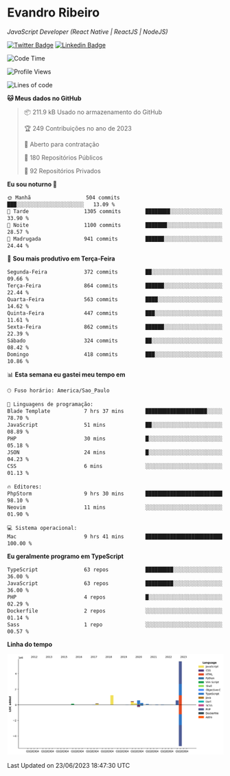 # Evandro **Ribeiro**

*JavaScript Developer (React Native | ReactJS | NodeJS)*

[![Twitter Badge](https://img.shields.io/badge/-@ribeiroevandro-201B2D?style=flat-square&labelColor=201B2D&logo=twitter&logoColor=white&link=https://twitter.com/ribeiroevandro)](https://twitter.com/ribeiroevandro) 
[![Linkedin Badge](https://img.shields.io/badge/-Evandro%20Ribeiro-201B2D?style=flat-square&logo=Linkedin&logoColor=white&link=https://www.linkedin.com/in/ribeiroevandro)](https://www.linkedin.com/in/ribeiroevandro) 


<!--START_SECTION:waka-->
![Code Time](http://img.shields.io/badge/Code%20Time-3%2C238%20hrs%2035%20mins-blue)

![Profile Views](http://img.shields.io/badge/Visualizac%C3%B5es%20do%20perfil-0-blue)

![Lines of code](https://img.shields.io/badge/Desde%20o%20Hello%20World%20eu%20escrevi-9.4%20million%20linhas%20de%20c%C3%B3digo-blue)

**🐱 Meus dados no GitHub** 

> 📦 211.9 kB Usado no armazenamento do GitHub 
 > 
> 🏆 249 Contribuições no ano de 2023
 > 
> 💼 Aberto para contratação
 > 
> 📜 180 Repositórios Públicos 
 > 
> 🔑 92 Repositórios Privados 
 > 
**Eu sou noturno 🦉** 

```text
🌞 Manhã                  504 commits         ███░░░░░░░░░░░░░░░░░░░░░░   13.09 % 
🌆 Tarde                  1305 commits        ████████░░░░░░░░░░░░░░░░░   33.90 % 
🌃 Noite                  1100 commits        ███████░░░░░░░░░░░░░░░░░░   28.57 % 
🌙 Madrugada              941 commits         ██████░░░░░░░░░░░░░░░░░░░   24.44 % 
```
📅 **Sou mais produtivo em Terça-Feira** 

```text
Segunda-Feira            372 commits         ██░░░░░░░░░░░░░░░░░░░░░░░   09.66 % 
Terça-Feira              864 commits         ██████░░░░░░░░░░░░░░░░░░░   22.44 % 
Quarta-Feira             563 commits         ████░░░░░░░░░░░░░░░░░░░░░   14.62 % 
Quinta-Feira             447 commits         ███░░░░░░░░░░░░░░░░░░░░░░   11.61 % 
Sexta-Feira              862 commits         ██████░░░░░░░░░░░░░░░░░░░   22.39 % 
Sábado                   324 commits         ██░░░░░░░░░░░░░░░░░░░░░░░   08.42 % 
Domingo                  418 commits         ███░░░░░░░░░░░░░░░░░░░░░░   10.86 % 
```


📊 **Esta semana eu gastei meu tempo em** 

```text
🕑︎ Fuso horário: America/Sao_Paulo

💬 Linguagens de programação: 
Blade Template           7 hrs 37 mins       ████████████████████░░░░░   78.70 % 
JavaScript               51 mins             ██░░░░░░░░░░░░░░░░░░░░░░░   08.89 % 
PHP                      30 mins             █░░░░░░░░░░░░░░░░░░░░░░░░   05.18 % 
JSON                     24 mins             █░░░░░░░░░░░░░░░░░░░░░░░░   04.23 % 
CSS                      6 mins              ░░░░░░░░░░░░░░░░░░░░░░░░░   01.13 % 

🔥 Editores: 
PhpStorm                 9 hrs 30 mins       █████████████████████████   98.10 % 
Neovim                   11 mins             ░░░░░░░░░░░░░░░░░░░░░░░░░   01.90 % 

💻 Sistema operacional: 
Mac                      9 hrs 41 mins       █████████████████████████   100.00 % 
```

**Eu geralmente programo em TypeScript** 

```text
TypeScript               63 repos            █████████░░░░░░░░░░░░░░░░   36.00 % 
JavaScript               63 repos            █████████░░░░░░░░░░░░░░░░   36.00 % 
PHP                      4 repos             █░░░░░░░░░░░░░░░░░░░░░░░░   02.29 % 
Dockerfile               2 repos             ░░░░░░░░░░░░░░░░░░░░░░░░░   01.14 % 
Sass                     1 repo              ░░░░░░░░░░░░░░░░░░░░░░░░░   00.57 % 
```



**Linha do tempo**

![Lines of Code chart](https://raw.githubusercontent.com/ribeiroevandro/ribeiroevandro/main/assets/bar_graph.png)


 Last Updated on 23/06/2023 18:47:30 UTC
<!--END_SECTION:waka-->

